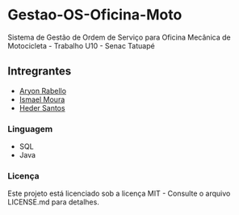 # Gestao-OS-Oficina-Moto
Sistema de Gestão de Ordem de Serviço para Oficina Mecânica de Motocicleta - Trabalho U10 - Senac Tatuapé

## Intregrantes
- <a href="https://github.com/arriaoedu123">Aryon Rabello</a>
- <a href="https://github.com/IsmaelMoura"> Ismael Moura </a>
- <a href="https://github.com/MorcegoH"> Heder Santos </a>

### Linguagem 
- SQL
- Java

### Licença
Este projeto está licenciado sob a licença MIT - Consulte o arquivo LICENSE.md para detalhes.
